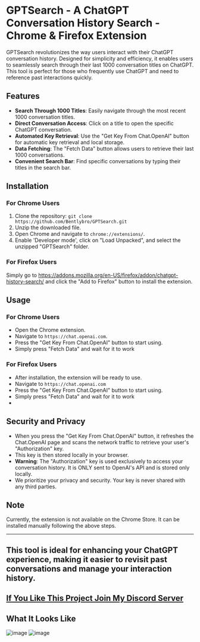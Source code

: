 # GPTSearch - A ChatGPT Conversation History Search - Chrome & Firefox Extension

GPTSearch revolutionizes the way users interact with their ChatGPT conversation history. Designed for simplicity and efficiency, it enables users to seamlessly search through their last 1000 conversation titles on ChatGPT. This tool is perfect for those who frequently use ChatGPT and need to reference past interactions quickly.

## Features

- **Search Through 1000 Titles**: Easily navigate through the most recent 1000 conversation titles.
- **Direct Conversation Access**: Click on a title to open the specific ChatGPT conversation.
- **Automated Key Retrieval**: Use the "Get Key From Chat.OpenAI" button for automatic key retrieval and local storage.
- **Data Fetching**: The "Fetch Data" button allows users to retrieve their last 1000 conversations.
- **Convenient Search Bar**: Find specific conversations by typing their titles in the search bar.

## Installation

### For Chrome Users
1. Clone the repository: `git clone https://github.com/Bentlybro/GPTSearch.git`
2. Unzip the downloaded file.
3. Open Chrome and navigate to `chrome://extensions/`.
4. Enable 'Developer mode', click on "Load Unpacked", and select the unzipped "GPTSearch" folder.

### For Firefox Users
Simply go to https://addons.mozilla.org/en-US/firefox/addon/chatgpt-history-search/ and click the "Add to Firefox" button to install the extension.

## Usage

### For Chrome Users
- Open the Chrome extension.
- Navigate to `https://chat.openai.com`.
- Press the "Get Key From Chat.OpenAI" button to start using.
- Simply press "Fetch Data" and wait for it to work

### For Firefox Users
- After installation, the extension will be ready to use.
- Navigate to `https://chat.openai.com`
- Press the "Get Key From Chat.OpenAI" button to start using.
- Simply press "Fetch Data" and wait for it to work
- 
## Security and Privacy

- When you press the "Get Key From Chat.OpenAI" button, it refreshes the Chat.OpenAI page and scans the network traffic to retrieve your user's "Authorization" key. 
- This key is then stored locally in your browser.
- **Warning**: The "Authorization" key is used exclusively to access your conversation history. It is ONLY sent to OpenAI's API and is stored only locally.
- We prioritize your privacy and security. Your key is never shared with any third parties.

## Note

Currently, the extension is not available on the Chrome Store. It can be installed manually following the above steps.

---

This tool is ideal for enhancing your ChatGPT experience, making it easier to revisit past conversations and manage your interaction history.
---
[If You Like This Project Join My Discord Server](https://discord.gg/XbrtTTM2ZZ)
---
## What It Looks Like

![image](https://github.com/Bentlybro/GPTSearch/assets/27962737/0289d7af-7f55-418e-a86b-913121b5d05f)
![image](https://github.com/Bentlybro/GPTSearch/assets/27962737/a21cc8f3-a45f-4403-a107-ece1594a23e8)

